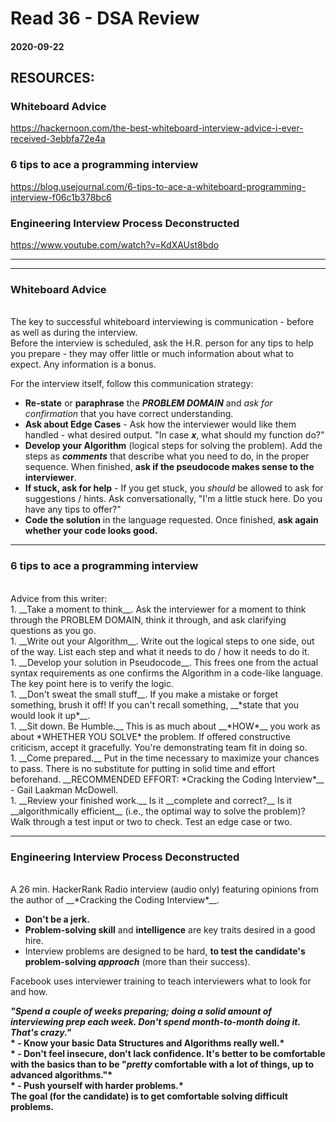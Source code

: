 # Read 36 - DSA Review

#### 2020-09-22

## RESOURCES:
### Whiteboard Advice <br>
https://hackernoon.com/the-best-whiteboard-interview-advice-i-ever-received-3ebbfa72e4a <br>

### 6 tips to ace a programming interview <br>
https://blog.usejournal.com/6-tips-to-ace-a-whiteboard-programming-interview-f06c1b378bc6 <br>

### Engineering Interview Process Deconstructed <br>
https://www.youtube.com/watch?v=KdXAUst8bdo <br>

---
---

### Whiteboard Advice <br>
<br>
The key to successful whiteboard interviewing is communication - before as well as during the interview. <br>
Before the interview is scheduled, ask the H.R. person for any tips to help you prepare - they may offer little or much information about what to expect.  Any information is a bonus. <br>

For the interview itself, follow this communication strategy: <br>
- __Re-state__ or __paraphrase__ the __*PROBLEM DOMAIN*__ and *ask for confirmation* that you have correct understanding. <br>
- __Ask about Edge Cases__ - Ask how the interviewer would like them handled - what desired output. "In case __*x*__, what should my function do?"<br>
- __Develop your Algorithm__ (logical steps for solving the problem). Add the steps as __*comments*__ that describe what you need to do, in the proper sequence. When finished, __ask if the pseudocode makes sense to the interviewer__. <br>
- __If stuck, ask for help__ - If you get stuck, you *should* be allowed to ask for suggestions / hints.  Ask conversationally, "I'm a little stuck here. Do you have any tips to offer?"
- __Code the solution__ in the language requested. Once finished, __ask again whether your code looks good.__ <br>

---

### 6 tips to ace a programming interview <br>
<br>
Advice from this writer: <br>
1. __Take a moment to think__. Ask the interviewer for a moment to think through the PROBLEM DOMAIN, think it through, and ask clarifying questions as you go. <br>
1. __Write out your Algorithm__. Write out the logical steps to one side, out of the way. List each step and what it needs to do / how it needs to do it. <br>
1. __Develop your solution in Pseudocode__. This frees one from the actual syntax requirements as one confirms the Algorithm in a code-like language. The key point here is to verify the logic. <br>
1. __Don't sweat the small stuff__. If you make a mistake or forget something, brush it off! If you can't recall something, __*state that you would look it up*__. <br>
1. __Sit down. Be Humble.__ This is as much about __*HOW*__ you work as about *WHETHER YOU SOLVE* the problem. If offered constructive criticism, accept it gracefully. You're demonstrating team fit in doing so. <br>
1. __Come prepared.__ Put in the time necessary to maximize your chances to pass. There is no substitute for putting in solid time and effort beforehand. __RECOMMENDED EFFORT: *Cracking the Coding Interview*__ - Gail Laakman McDowell. <br>
1. __Review your finished work.__ Is it __complete and correct?__  Is it __algorithmically efficient__ (i.e., the optimal way to solve the problem)? Walk through a test input or two to check. Test an edge case or two. <br>

---

### Engineering Interview Process Deconstructed <br>
<br>
A 26 min. HackerRank Radio interview (audio only) featuring opinions from the author of __*Cracking the Coding Interview*__. <br>

- __Don't be a jerk.__
- __Problem-solving skill__ and __intelligence__ are key traits desired in a good hire. <br>
- Interview problems are designed to be hard, __to test the candidate's problem-solving *approach*__ (more than their success). <br>

Facebook uses interviewer training to teach interviewers what to look for and how. <br>

__*"Spend a couple of weeks preparing; doing a solid amount of interviewing prep each week. Don't spend month-to-month doing it. That's crazy."*__ <br>
__* - Know your basic Data Structures and Algorithms really well.*__ <br>
__* - Don't feel insecure, don't lack confidence. It's better to be comfortable with the basics than to be "*pretty* comfortable with a lot of things, up to advanced algorithms."*__ <br>
__* - Push yourself with harder problems.*__ <br>
__The goal (for the candidate) is to get comfortable solving difficult problems.__ <br>

